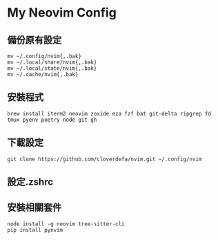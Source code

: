 # My Neovim Config

## 備份原有設定

```Shell
mv ~/.config/nvim{,.bak}
mv ~/.local/share/nvim{,.bak}
mv ~/.local/state/nvim{,.bak}
mv ~/.cache/nvim{,.bak}
```

## 安裝程式

```Shell
brew install iterm2 neovim zoxide eza fzf bat git-delta ripgrep fd tmux pyenv poetry node git gh
```

## 下載設定

```Shell
git clone https://github.com/cloverdefa/nvim.git ~/.config/nvim
```

## 設定.zshrc

## 安裝相關套件

```Shell
node install -g neovim tree-sitter-cli
pip install pynvim
```
